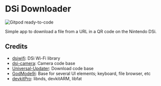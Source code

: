 # DSi Downloader
<img src="https://img.shields.io/badge/Gitpod-ready--to--code-908a85?logo=gitpod" alt="Gitpod ready-to-code" />

Simple app to download a file from a URL in a QR code on the Nintendo DSi.

## Credits
- [dsiwifi](https://github.com/shinyquagsire23/dsiwifi): DSi Wi-Fi library
- [dsi-camera](https://github.com/Epicpkmn11/dsi-camera): Camera code base
- [Universal-Updater](https://github.com/Universal-Team/Universal-Updater): Download code base
- [GodMode9i](https://github.com/DS-Homebrew/GodMode9i): Base for several UI elements; keyboard, file browser, etc
- [devkitPro](https://devkitpro.org): libnds, devkitARM, libfat
